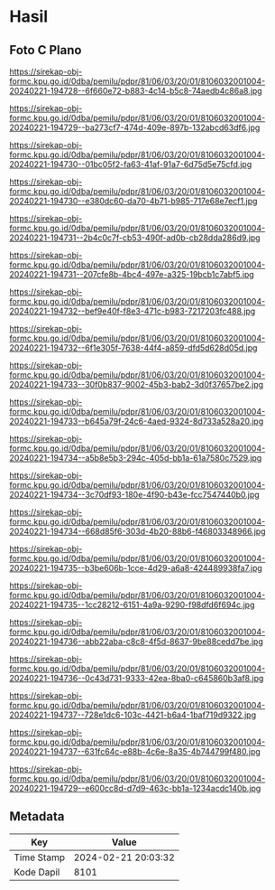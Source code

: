 # Hasil

## Foto C Plano

https://sirekap-obj-formc.kpu.go.id/0dba/pemilu/pdpr/81/06/03/20/01/8106032001004-20240221-194728--6f660e72-b883-4c14-b5c8-74aedb4c86a8.jpg

https://sirekap-obj-formc.kpu.go.id/0dba/pemilu/pdpr/81/06/03/20/01/8106032001004-20240221-194729--ba273cf7-474d-409e-897b-132abcd63df6.jpg

https://sirekap-obj-formc.kpu.go.id/0dba/pemilu/pdpr/81/06/03/20/01/8106032001004-20240221-194730--01bc05f2-fa63-41af-91a7-6d75d5e75cfd.jpg

https://sirekap-obj-formc.kpu.go.id/0dba/pemilu/pdpr/81/06/03/20/01/8106032001004-20240221-194730--e380dc60-da70-4b71-b985-717e68e7ecf1.jpg

https://sirekap-obj-formc.kpu.go.id/0dba/pemilu/pdpr/81/06/03/20/01/8106032001004-20240221-194731--2b4c0c7f-cb53-490f-ad0b-cb28dda286d9.jpg

https://sirekap-obj-formc.kpu.go.id/0dba/pemilu/pdpr/81/06/03/20/01/8106032001004-20240221-194731--207cfe8b-4bc4-497e-a325-19bcb1c7abf5.jpg

https://sirekap-obj-formc.kpu.go.id/0dba/pemilu/pdpr/81/06/03/20/01/8106032001004-20240221-194732--bef9e40f-f8e3-471c-b983-7217203fc488.jpg

https://sirekap-obj-formc.kpu.go.id/0dba/pemilu/pdpr/81/06/03/20/01/8106032001004-20240221-194732--6f1e305f-7638-44f4-a859-dfd5d628d05d.jpg

https://sirekap-obj-formc.kpu.go.id/0dba/pemilu/pdpr/81/06/03/20/01/8106032001004-20240221-194733--30f0b837-9002-45b3-bab2-3d0f37657be2.jpg

https://sirekap-obj-formc.kpu.go.id/0dba/pemilu/pdpr/81/06/03/20/01/8106032001004-20240221-194733--b645a79f-24c6-4aed-9324-8d733a528a20.jpg

https://sirekap-obj-formc.kpu.go.id/0dba/pemilu/pdpr/81/06/03/20/01/8106032001004-20240221-194734--a5b8e5b3-294c-405d-bb1a-61a7580c7529.jpg

https://sirekap-obj-formc.kpu.go.id/0dba/pemilu/pdpr/81/06/03/20/01/8106032001004-20240221-194734--3c70df93-180e-4f90-b43e-fcc7547440b0.jpg

https://sirekap-obj-formc.kpu.go.id/0dba/pemilu/pdpr/81/06/03/20/01/8106032001004-20240221-194734--668d85f6-303d-4b20-88b6-f46803348966.jpg

https://sirekap-obj-formc.kpu.go.id/0dba/pemilu/pdpr/81/06/03/20/01/8106032001004-20240221-194735--b3be606b-1cce-4d29-a6a8-424489938fa7.jpg

https://sirekap-obj-formc.kpu.go.id/0dba/pemilu/pdpr/81/06/03/20/01/8106032001004-20240221-194735--1cc28212-6151-4a9a-9290-f98dfd6f694c.jpg

https://sirekap-obj-formc.kpu.go.id/0dba/pemilu/pdpr/81/06/03/20/01/8106032001004-20240221-194736--abb22aba-c8c8-4f5d-8637-9be88cedd7be.jpg

https://sirekap-obj-formc.kpu.go.id/0dba/pemilu/pdpr/81/06/03/20/01/8106032001004-20240221-194736--0c43d731-9333-42ea-8ba0-c645860b3af8.jpg

https://sirekap-obj-formc.kpu.go.id/0dba/pemilu/pdpr/81/06/03/20/01/8106032001004-20240221-194737--728e1dc6-103c-4421-b6a4-1baf719d9322.jpg

https://sirekap-obj-formc.kpu.go.id/0dba/pemilu/pdpr/81/06/03/20/01/8106032001004-20240221-194737--631fc64c-e88b-4c6e-8a35-4b744799f480.jpg

https://sirekap-obj-formc.kpu.go.id/0dba/pemilu/pdpr/81/06/03/20/01/8106032001004-20240221-194729--e600cc8d-d7d9-463c-bb1a-1234acdc140b.jpg


## Metadata

| Key        | Value               |
| ---------- | ------------------- |
| Time Stamp | 2024-02-21 20:03:32 |
| Kode Dapil | 8101                |



